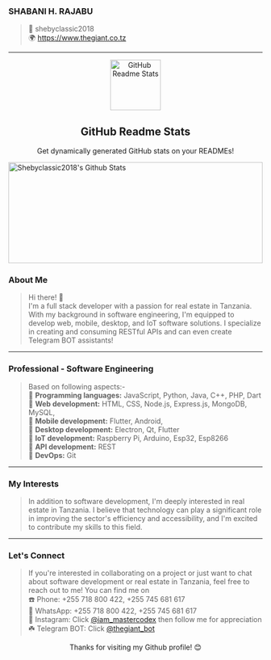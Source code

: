 ### SHABANI H. RAJABU
> 👤 shebyclassic2018 <br>
> 🌍 https://www.thegiant.co.tz

-----



<p align="center">
 <img width="100px" src="https://res.cloudinary.com/anuraghazra/image/upload/v1594908242/logo_ccswme.svg" align="center" alt="GitHub Readme Stats" />
 <h2 align="center">GitHub Readme Stats</h2>
 <p align="center">Get dynamically generated GitHub stats on your READMEs!</p>
</p>
<!--   <p align="center">
    <a href="https://github.com/shebyclassic2018/github-readme-stats/actions">
      <img alt="Tests Passing" src="https://github.com/shebyclassic2018/github-readme-stats/workflows/Test/badge.svg" />
    </a>
    <a href="https://github.com/shebyclassic2018/github-readme-stats/graphs/contributors">
      <img alt="GitHub Contributors" src="https://img.shields.io/github/contributors/shebyclassic2018/github-readme-stats" />
    </a>
    <a href="https://codecov.io/gh/shebyclassic2018/github-readme-stats">
      <img src="https://codecov.io/gh/anuraghazra/github-readme-stats/branch/master/graph/badge.svg" />
    </a>
    <a href="https://github.com/anuraghazra/github-readme-stats/issues">
      <img alt="Issues" src="https://img.shields.io/github/issues/anuraghazra/github-readme-stats?color=0088ff" />
    </a>
    <a href="https://github.com/anuraghazra/github-readme-stats/pulls">
      <img alt="GitHub pull requests" src="https://img.shields.io/github/issues-pr/anuraghazra/github-readme-stats?color=0088ff" />
    </a>
    <br />
    <br />
    <a href="https://a.paddle.com/v2/click/16413/119403?link=1227">
      <img src="https://img.shields.io/badge/Supported%20by-VSCode%20Power%20User%20%E2%86%92-gray.svg?colorA=655BE1&colorB=4F44D6&style=for-the-badge"/>
    </a>
    <a href="https://a.paddle.com/v2/click/16413/119403?link=2345">
      <img src="https://img.shields.io/badge/Supported%20by-Node%20Cli.com%20%E2%86%92-gray.svg?colorA=61c265&colorB=4CAF50&style=for-the-badge"/>
    </a>
  </p> -->
  
<img width=100% height=200px alt="Shebyclassic2018's Github Stats" src="https://github-readme-stats.vercel.app/api?username=shebyclassic2018&show_icons=true&hide_border=true&count_private=true&theme=dark&bg_color=0D1117" />  

### About Me
> Hi there! 👋 <br>
I'm a full stack developer with a passion for real estate in Tanzania. With my background in software engineering, I'm equipped to develop web, mobile, desktop, and IoT software solutions. I specialize in creating and consuming RESTful APIs and can even create Telegram BOT assistants!




-----


### Professional - Software Engineering
> Based on following aspects:- <br>
>  🏁 **Programming languages:** JavaScript, Python, Java, C++, PHP, Dart<br>
>  🏁 **Web development:** HTML, CSS, Node.js, Express.js, MongoDB, MySQL,<br>
>  🏁 **Mobile development:** Flutter, Android,<br>
>  🏁 **Desktop development:** Electron, Qt, Flutter<br>
>  🏁 **IoT development:** Raspberry Pi, Arduino, Esp32, Esp8266 <br>
>  🏁 **API development:** REST <br>
>  🏁 **DevOps:** Git


-----



### My Interests
> In addition to software development, I'm deeply interested in real estate in Tanzania. I believe that technology can play a significant role in improving the sector's efficiency and accessibility, and I'm excited to contribute my skills to this field.



-----


### Let's Connect
> If you're interested in collaborating on a project or just want to chat about software development or real estate in Tanzania, feel free to reach out to me! You can find me on
<br>☎️ Phone: +255 718 800 422, +255 745 681 617 <br>
🌱 WhatsApp: +255 718 800 422, +255 745 681 617 <br>
🍁 Instagram: Click [@iam_mastercodex](https://www.instagram.com/iam_thegiant_tz/) then follow me for appreciation<br>
☘️ Telegram BOT: Click [@thegiant_bot](http://t.me/iam_thegiant_bot)


<p align="center">
 Thanks for visiting my Github profile! 😊
 </p>




 


